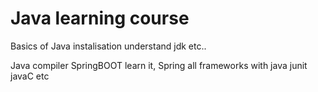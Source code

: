 # Java learning course 

Basics of Java 
instalisation 
understand jdk
etc..



Java compiler
SpringBOOT learn it, Spring
all frameworks with java junit javaC etc
